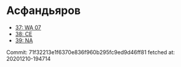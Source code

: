 # Асфандьяров
- [37: WA 07](37.md)
- [38: CE](38.md)
- [39: NA](39.md)

Commit: 71f32213e1f6370e836f960b295fc9ed9d46ff81
 fetched at: 20201210-194714
